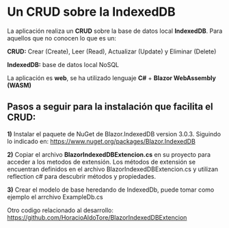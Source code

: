 # Un CRUD sobre la IndexedDB 
La aplicación realiza un **CRUD** sobre la base de datos local **IndexedDB**.
Para aquellos que no conocen lo que es un:

**CRUD:** Crear (Create), Leer (Read), Actualizar (Update) y Eliminar (Delete)

**IndexedDB:** base de datos local NoSQL

La aplicación es **web**, se ha utilizado lenguaje **C#** + **Blazor WebAssembly (WASM)**

## Pasos a seguir para la instalación que facilita el CRUD:

**1)** Instalar el paquete de NuGet de Blazor.IndexedDB version 3.0.3. Siguindo lo indicado en: https://www.nuget.org/packages/Blazor.IndexedDB

**2)** Copiar el archivo **BlazorIndexedDBExtencion.cs** en su proyecto para acceder a los metodos de extensión. Los métodos de extensión se encuentran definidos en el archivo BlazorIndexedDBExtencion.cs y utilizan reflection c# para descubrir métodos y propiedades.

**3)** Crear el modelo de base heredando de IndexedDb, puede tomar como ejemplo el arrchivo ExampleDb.cs

Otro codigo relacionado al desarrollo:
https://github.com/HoracioAldoTore/BlazorIndexedDBExtencion

